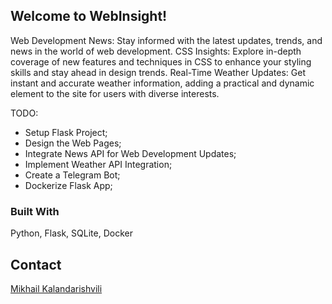 
<!-- ABOUT THE PROJECT -->
## Welcome to WebInsight! 

Web Development News: Stay informed with the latest updates, trends, and news in the world of web development.
CSS Insights: Explore in-depth coverage of new features and techniques in CSS to enhance your styling skills and stay ahead in design trends.
Real-Time Weather Updates: Get instant and accurate weather information, adding a practical and dynamic element to the site for users with diverse interests.

TODO:
<ul>
    <li>Setup Flask Project;</li>
    <li>Design the Web Pages;</li>
    <li>Integrate News API for Web Development Updates;</li>
    <li>Implement Weather API Integration;</li>
    <li>Create a Telegram Bot;</li>
    <li>Dockerize Flask App;</li>
</ul>


### Built With
 Python, Flask, SQLite, Docker
 
<!-- ROADMAP -->

<!-- ## Roadmap
- [x] placeholder
- [ ] placeholder
    - [ ] placeholder -->


<!-- CONTACT -->
## Contact

<a href="https://t.me/zetqr">Mikhail Kalandarishvili</a>
